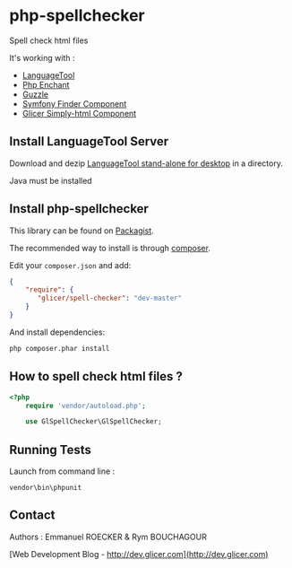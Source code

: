 # php-spellchecker

Spell check html files

It's working with :

*   [LanguageTool](https://www.languagetool.org/)
*   [Php Enchant](http://php.net/manual/en/book.enchant.php)
*   [Guzzle](http://docs.guzzlephp.org)
*   [Symfony Finder Component](http://symfony.com/doc/2.3/components/finder.html)
*   [Glicer Simply-html Component](https://github.com/emmanuelroecker/php-simply-html)

## Install LanguageTool Server

Download and dezip [LanguageTool stand-alone for desktop](https://www.languagetool.org/) in a directory.

Java must be installed

## Install php-spellchecker

This library can be found on [Packagist](https://packagist.org/packages/glicer/spell-checker).

The recommended way to install is through [composer](http://getcomposer.org).

Edit your `composer.json` and add:

```json
{
    "require": {
       "glicer/spell-checker": "dev-master"
    }
}
```

And install dependencies:

```bash
php composer.phar install
```

## How to spell check html files ?

```php
<?php
    require 'vendor/autoload.php';

    use GlSpellChecker\GlSpellChecker;
```

## Running Tests

Launch from command line :

```console
vendor\bin\phpunit
```

## Contact

Authors : Emmanuel ROECKER & Rym BOUCHAGOUR

[Web Development Blog - http://dev.glicer.com](http://dev.glicer.com)